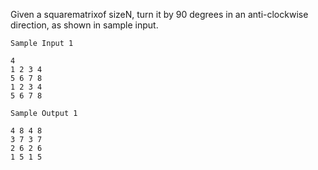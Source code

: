 Given a squarematrixof sizeN, turn it by 90 degrees in an anti-clockwise direction, as shown in sample input.

```
Sample Input 1 

4
1 2 3 4
5 6 7 8
1 2 3 4
5 6 7 8
```

```
Sample Output 1

4 8 4 8
3 7 3 7
2 6 2 6
1 5 1 5
```
